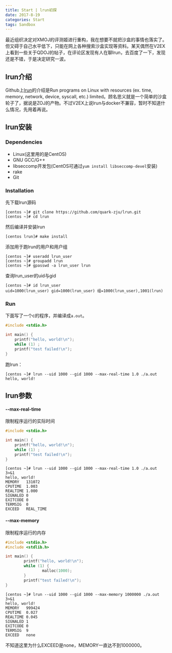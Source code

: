 ```yaml
---
title: Start | lrun初探
date: 2017-8-19
categories: Start
tags: Sandbox
---
```


最近组织决定对XMOJ的评测姬进行重构，我在想要不就把沙盒的事情也落实了。但又碍于自己水平低下，只能在网上各种搜索沙盒实现等资料。某天偶然在V2EX上看到一些关于QDOJ的帖子，在评论区发现有人在聊lrun，去百度了一下，发现还是不错，于是决定研究一波。

<!-- more -->

## lrun介绍

Github上[lrun](https://github.com/quark-zju/lrun)的介绍是Run programs on Linux with resources (ex. time, memory, network, device, syscall, etc.) limited。顾名思义就是一个简单的沙盒轮子了，据说是ZOJ的产物。不过V2EX上说lrun与docker不兼容，暂时不知道什么情况，先用着再说。

## lrun安装

### Dependencies

* Linux(这里用的是CentOS)
* GNU GCC/G++
* libseccomp开发包(CentOS可通过`yum install libseccomp-devel`安装)
* rake
* Git

### Installation

先下载lrun源码

```shell
[centos ~]# git clone https://github.com/quark-zju/lrun.git
[centos ~]# cd lrun
```

然后编译并安装lrun

```shell
[centos lrun]# make install
```

添加用于跑lrun的用户和用户组

```shell
[centos ~]# useradd lrun_user
[centos ~]# groupadd lrun
[centos ~]# gpasswd -a lrun_user lrun
```

查询lrun_user的uid与gid

```shell
[centos ~]# id lrun_user
uid=1000(lrun_user) gid=1000(lrun_user) 组=1000(lrun_user),1001(lrun)
```

### Run

下面写了一个c的程序，并编译成`a.out`。

```c
#include <stdio.h>

int main() {
    printf("hello, world!\n");
  	while (1) ;
  	printf("test failed!\n");
}
```

跑lrun：

```#shell
[centos ~]# lrun --uid 1000 --gid 1000 --max-real-time 1.0 ./a.out
hello, world!
```

## lrun参数

#### --max-real-time

限制程序运行的实际时间

```c
#include <stdio.h>

int main() {
    printf("hello, world!\n");
  	while (1) ;
  	printf("test failed!\n");
}
```

```shell
[centos ~]# lrun --uid 1000 --gid 1000 --max-real-time 1.0 ./a.out 3>&1
hello, world!
MEMORY   131072
CPUTIME  1.003
REALTIME 1.000
SIGNALED 0
EXITCODE 0
TERMSIG  0
EXCEED   REAL_TIME
```

#### --max-memory

限制程序运行的内存

```c
#include <stdio.h>
#include <stdlib.h>

int main() {
        printf("hello, world!\n");
        while (1) {
                malloc(1000);
        }
        printf("test failed!\n");
}
```

```shell
[centos ~]# lrun --uid 1000 --gid 1000 --max-memory 1000000 ./a.out 3>&1
hello, world!
MEMORY   999424
CPUTIME  0.027
REALTIME 0.045
SIGNALED 1
EXITCODE 0
TERMSIG  9
EXCEED   none
```

不知道这里为什么EXCEED是none，MEMORY一直达不到1000000。

